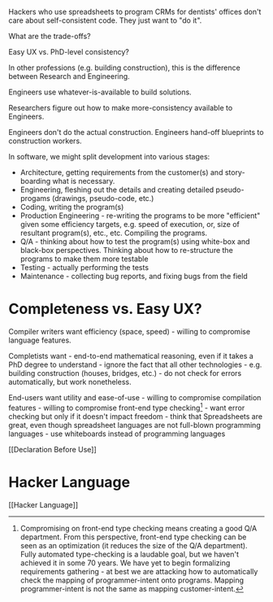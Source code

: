 Hackers who use spreadsheets to program CRMs for dentists' offices don't care about self-consistent code.  They just want to "do it".

What are the trade-offs?

Easy UX vs. PhD-level consistency?

In other professions (e.g. building construction), this is the difference between Research and Engineering.

Engineers use whatever-is-available to build solutions.

Researchers figure out how to make more-consistency available to Engineers.

Engineers don't do the actual construction.  Engineers hand-off blueprints to construction workers.

In software, we might split development into various stages:
- Architecture, getting requirements from the customer(s) and story-boarding what is necessary.
- Engineering, fleshing out the details and creating detailed pseudo-progams (drawings, pseudo-code, etc.)
- Coding, writing the program(s)
- Production Engineering - re-writing the programs to be more "efficient" given some efficiency targets, e.g. speed of execution, or, size of resultant program(s), etc., etc.  Compiling the programs.
-  Q/A - thinking about how to test the program(s) using white-box and black-box perspectives.  Thinking about how to re-structure the programs to make them more testable
- Testing - actually performing the tests
- Maintenance - collecting bug reports, and fixing bugs from the field

# Completeness vs. Easy UX?
Compiler writers want efficiency (space, speed)
	- willing to compromise language features.

Completists want
	- end-to-end mathematical reasoning, even if it takes a PhD degree to understand
	- ignore the fact that all other technologies - e.g. building construction (houses, bridges, etc.) - do not check for errors automatically, but work nonetheless.

End-users want utility and ease-of-use
	- willing to compromise compilation features
	- willing to compromise front-end type checking[^1]
	- want error checking but only if it doesn't impact freedom
	- think that Spreadsheets are great, even though spreadsheet languages are not full-blown programming languages
	- use whiteboards instead of programming languages

[^1]: Compromising on front-end type checking means creating a good Q/A department.  From this perspective, front-end type checking can be seen as an optimization (it reduces the size of the Q/A department).  Fully automated type-checking is a laudable goal, but we haven't achieved it in some 70 years.  We have yet to begin formalizing requirements gathering - at best we are attacking how to automatically check the mapping of programmer-intent onto programs.  Mapping programmer-intent is not the same as mapping customer-intent.

[[Declaration Before Use]]

# Hacker Language
[[Hacker Language]]
